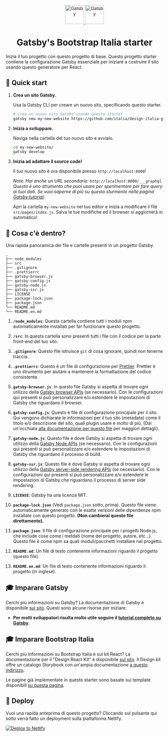<p align="center">
  <a href="https://github.com/italia/design-react-kit">
    <img alt="Gatsby" src="https://www.gatsbyjs.org/monogram.svg" width="60" />
    <img alt="Gatsby" src="https://italia.github.io/design-comuni-prototipi/assets/images/icons/logo-comune.svg" height="60" />
  </a>
</p>
<h1 align="center">
  Gatsby's Bootstrap Italia starter
</h1>

Inizia il tuo progetto con questo progetto di base. Questo progetto starter contiene la configurazione Gatsby essenziale per iniziare a costruire il sito usando questo generatore per React.

## 🚀 Quick start

1.  **Crea un sito Gatsby.**

    Usa la Gatsby CLI per creare un nuovo sito, specificando questo starter.

    ```sh
    # crea un nuovo sito Gatsby usando questo starter
    gatsby new my-new-website https://github.com/italia/design-italia-gatsby-starterkit
    ```

1.  **Inizia a sviluppare.**

    Naviga nella cartella del tuo nuovo sito e avvialo.

    ```sh
    cd my-new-website/
    gatsby develop
    ```

1.  **Inizia ad adattare il source code!**

    Il tuo nuovo sito è ora disponibile presso `http://localhost:8000`!

    _Note: Hai anche un URL secondario: _`http://localhost:8000/___graphql`_. Questo è uno strumento che puoi usare per sperimentare per fare query ai tuoi dati. Se vuoi saperne di più su questo sturmento nella pagina [Gatsby tutorial](https://www.gatsbyjs.org/tutorial/part-five/#introducing-graphiql)._

    Apri la cartella `my-new-website` nel tuo editor e inizia a modificare il file `src/pages/index.js`. Salva le tue modifiche ed il browser si aggiornerà in automatico!

## 🧐 Cosa c'è dentro?

Una rapida panoramica dei file e cartelle presenti in un progetto Gatsby.

    .
    ├── node_modules
    ├── src
    ├── .gitignore
    ├── .prettierrc
    ├── gatsby-browser.js
    ├── gatsby-config.js
    ├── gatsby-node.js
    ├── gatsby-ssr.js
    ├── LICENSE
    ├── package-lock.json
    ├── package.json
    └── README.md
    └── README.en.md

1.  **`/node_modules`**: Questa cartella contiene tutti i moduli npm automaticamente installati per far funzionare questo progetto.

2.  **`/src`**: In questa cartella sono presenti tutti i file con il codice per la parte front-end del tuo sito.

3.  **`.gitignore`**: Questo file istruisce `git` di cosa ignorare, quindi non tenerne traccia.

4.  **`.prettierrc`**: Questo è un file di configurazione per [Prettier](https://prettier.io/). Prettier è uno strumento per aiutare a mantenere la formattazione del codice consistente.

5.  **`gatsby-browser.js`**: In questo file Gatsby si aspetta di trovare ogni utilizzo della [Gatsby browser APIs](https://www.gatsbyjs.org/docs/browser-apis/) (se necessario). Con le configurazioni qui presenti si può personalizzare e/o estendere le impostazioni di Gatsby che riguardano il browser.

6.  **`gatsby-config.js`**: Questo è file di configurazione principale per il sito. Qui vengono dichiarate le informazioni per il tuo sito (metadata) come il titolo e/o descrizione del sito, quali plugin usare e molto di più. (Dai un'occhiata [alla documentazione per questo file](https://www.gatsbyjs.org/docs/gatsby-config/) per maggiori dettagli).

7.  **`gatsby-node.js`**: Questo file è dove Gatsby si aspetta di trovare ogni utilizzo della  [Gatsby Node APIs](https://www.gatsbyjs.org/docs/node-apis/) (se necessario). Con le configurazioni qui presenti si può personalizzare e/o estendere le impostazioni di Gatsby che riguardano il processo di build.

8.  **`gatsby-ssr.js`**: Questo file è dove Gatsby si aspetta di trovare ogni utilizzo della [Gatsby server-side rendering APIs](https://www.gatsbyjs.org/docs/ssr-apis/) (se necessario). Con le configurazioni qui presenti si può personalizzare e/o estendere le impostazioni di Gatsby che riguardano il processo di server side rendering.

9.  **`LICENSE`**: Gatsby ha una licenza MIT.

10. **`package-lock.json`** (Vedi `package.json` sotto, prima). Questo file viene automaticamente generato con le esatte versioni delle dipendenze npm installate con questo progetto. **(Non cambierai questo file direttamente).**

11. **`package.json`**: Il file di configurazione principale per i progetti Node.js, che include cose come i metdati (nome del progetto, autore, etc...). Questo file è come npm sa quali moduli/pacchetti installare nel progetto.

12. **`README.md`**: Un file di testo contenente informazioni riguardo il progetto (questo file).

13. **`README.en.md`**:  Un file di testo contenente informazioni riguardo il progetto (in inglese).

## 🎓 Imparare Gatsby

Cerchi più informazioni su Gatsby? La documentazione di Gatsby è disponibile [sul sito](https://www.gatsbyjs.org/). Questi sono alcune risorse per iniziare:

- **Per molti sviluppatori risulta molto utile seguire il [tutorial completo su Gatsby](https://www.gatsbyjs.org/tutorial/)**.

## 🎓 Imparare Bootstrap Italia

Cerchi più informazioni su Bootstrap Italia e sul kit React? La documentazione per il "Design React Kit" è disponibile [sul sito](https://github.com/italia/design-react-kit).
Il Design kit offre un catalogo Storybook con un'ampia documentazione [a questo indirizzo](https://italia.github.io/design-react-kit/?path=/story/introduzione-introduzione--benvenuto).

Le pagine già implementate in questo starter sono basate sui template disponibili [su questa pagina](https://italia.github.io/design-comuni-prototipi/it/kit.html).

## 💫 Deploy

Vuoi una rapida anteprima di questo progetto? Cliccando sul pulsante qui sotto verrà fatto un deployment sulla piattaforma Netlify.

[![Deploy to Netlify](https://www.netlify.com/img/deploy/button.svg)](https://app.netlify.com/start/deploy?repository=https://github.com/italia/design-italia-gatsby-starterkit)
